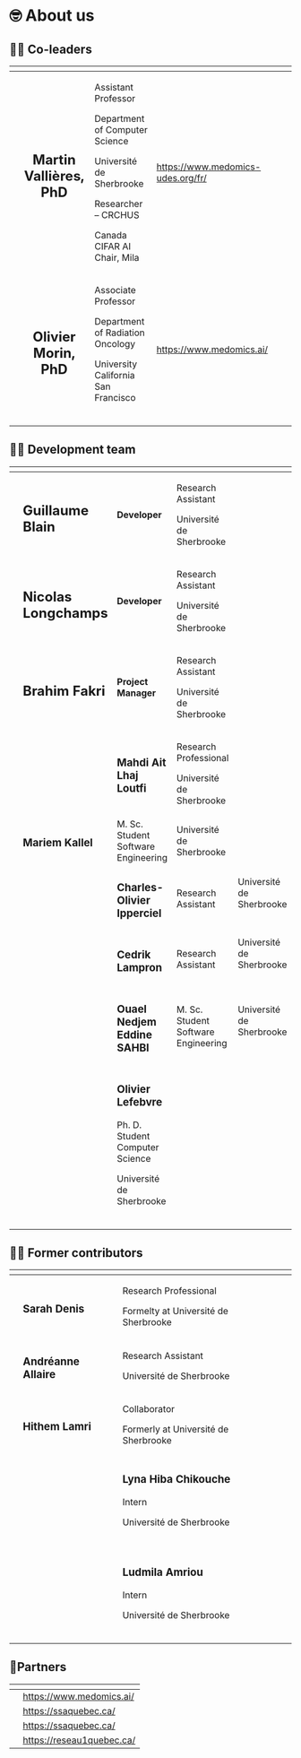 # 🤓 About us

## :pilot: Co-leaders

<table data-card-size="large" data-view="cards" data-full-width="false"><thead><tr><th align="center"></th><th align="center"></th><th></th><th data-type="content-ref"></th><th align="center"></th><th data-hidden data-card-cover data-type="files"></th></tr></thead><tbody><tr><td align="center"><img src=".gitbook/assets/martin_vallieres (1).png" alt="" data-size="original"></td><td align="center"><h2><strong>Martin Vallières, PhD</strong></h2></td><td><p>Assistant Professor</p><p>Department of Computer Science</p><p>Université de Sherbrooke</p><p>Researcher – CRCHUS</p><p>Canada CIFAR AI Chair, Mila</p></td><td><a href="https://www.medomics-udes.org/fr/">https://www.medomics-udes.org/fr/</a></td><td align="center"><img src=".gitbook/assets/martin_vallieres_cie.png" alt="" data-size="original"></td><td></td></tr><tr><td align="center"><img src=".gitbook/assets/olivier_morin (2).png" alt="" data-size="original"></td><td align="center"><h2>Olivier Morin, PhD</h2></td><td><p>Associate Professor</p><p>Department of Radiation Oncology</p><p>University California San Francisco<br><br></p></td><td><a href="https://www.medomics.ai/">https://www.medomics.ai/</a></td><td align="center"><img src=".gitbook/assets/olivier_morin_cie.png" alt="" data-size="original"></td><td></td></tr></tbody></table>

## 👩‍💻 Development team

<table data-column-title-hidden data-view="cards" data-full-width="false"><thead><tr><th align="center"></th><th></th><th></th><th></th><th></th></tr></thead><tbody><tr><td align="center"><img src=".gitbook/assets/Guillaume_blain.png" alt="" data-size="original"></td><td><h2>Guillaume Blain</h2></td><td><h4>Developer</h4></td><td><p>Research Assistant</p><p>Université de Sherbrooke</p></td><td><a href="https://github.com/Blain354?tab=repositories"><img src=".gitbook/assets/github.png" alt="" data-size="line"></a> <a href="https://www.linkedin.com/in/guillaume-blain-a7b9871a2/"><img src=".gitbook/assets/linkedin.png" alt="" data-size="line"></a></td></tr><tr><td align="center"><img src=".gitbook/assets/Nicolas_Longchamps.png" alt="" data-size="original"></td><td><h2>Nicolas Longchamps</h2></td><td><h4>Developer</h4></td><td><p>Research Assistant</p><p>Université de Sherbrooke</p></td><td><a href="https://github.com/NicoLongfield?tab=repositories"><img src=".gitbook/assets/github.png" alt="" data-size="line"></a> <a href="https://www.linkedin.com/in/nicolas-longchamps-bb2023279/"><img src=".gitbook/assets/linkedin.png" alt="" data-size="line"></a></td></tr><tr><td align="center"><img src=".gitbook/assets/Brahim_Fakri (2).png" alt="" data-size="original"></td><td><h2>Brahim Fakri</h2></td><td><h4>Project Manager</h4></td><td><p>Research Assistant</p><p>Université de Sherbrooke</p></td><td><a href="https://github.com/BrahimFakri"><img src=".gitbook/assets/github.png" alt="" data-size="line"></a> <a href="https://www.linkedin.com/in/brahim-fakri/"><img src=".gitbook/assets/linkedin.png" alt="" data-size="line"></a></td></tr><tr><td align="center"><img src=".gitbook/assets/Mahdi_Ait_Lhaj_Loutfi.png" alt=""></td><td></td><td><h3>Mahdi Ait Lhaj Loutfi</h3></td><td><p>Research Professional</p><p>Université de Sherbrooke</p></td><td><a href="https://github.com/MahdiAll99?tab=repositories"><img src=".gitbook/assets/github.png" alt="" data-size="line"></a> <a href="https://www.linkedin.com/in/mahdi-ait-lhaj-loutfi-332014253/"><img src=".gitbook/assets/linkedin.png" alt="" data-size="line"></a></td></tr><tr><td align="center"><img src=".gitbook/assets/MariamKallel.jpg" alt=""></td><td><h3>Mariem Kallel</h3></td><td>M. Sc. Student Software Engineering</td><td>Université de Sherbrooke</td><td><a href="https://github.com/mariemkallel16"><img src=".gitbook/assets/github.png" alt="" data-size="line"></a> <a href="https://ca.linkedin.com/in/mariem-kallel-4a80201b5"><img src=".gitbook/assets/linkedin.png" alt="" data-size="line"></a></td></tr><tr><td align="center"><img src=".gitbook/assets/CharlesOlivier.jpg" alt=""></td><td></td><td><h3>Charles-Olivier Ipperciel</h3></td><td>Research Assistant</td><td>Université de Sherbrooke<br><a href="https://github.com/CharlesOIpperciel"><img src=".gitbook/assets/github.png" alt="" data-size="line"></a> <a href="https://www.linkedin.com/in/coipp/"><img src=".gitbook/assets/linkedin.png" alt="" data-size="line"></a></td></tr><tr><td align="center"><img src=".gitbook/assets/Cedrick.jpg" alt=""></td><td></td><td><h3>Cedrik Lampron</h3></td><td>Research Assistant</td><td>Université de Sherbrooke<br><a href="https://cedriklampron.github.io/Portfolio/"><img src=".gitbook/assets/github.png" alt="" data-size="line"></a> <a href="https://www.linkedin.com/in/c%C3%A9drik-lampron-541002187/"><img src=".gitbook/assets/linkedin.png" alt="" data-size="line"></a></td></tr><tr><td align="center"><img src=".gitbook/assets/ouael.jpg" alt=""></td><td></td><td><h3>Ouael Nedjem Eddine SAHBI</h3></td><td>M. Sc. Student Software Engineering</td><td>Université de Sherbrooke<br><a href="https://github.com/ouaelesi"><img src=".gitbook/assets/github.png" alt="" data-size="line"></a> <a href="https://www.linkedin.com/in/ouael-nedjem-eddine-sahbi-4674231b3/"><img src=".gitbook/assets/linkedin.png" alt="" data-size="line"></a><br></td></tr><tr><td align="center"><img src=".gitbook/assets/olivier.jpeg" alt=""></td><td></td><td><h3>Olivier Lefebvre</h3><p>Ph. D. Student Computer Science</p><p></p><p>Université de Sherbrooke<br><a href="https://github.com/Olivier998"><img src=".gitbook/assets/github.png" alt="" data-size="line"></a> <a href="https://www.linkedin.com/in/olivier-lefebvre-bb8837162/"><img src=".gitbook/assets/linkedin.png" alt="" data-size="line"></a></p></td><td></td><td></td></tr></tbody></table>

## 👩‍💻 Former contributors

<table data-column-title-hidden data-view="cards" data-full-width="false"><thead><tr><th align="center"></th><th></th><th></th><th></th></tr></thead><tbody><tr><td align="center"><img src=".gitbook/assets/Sarah_Denis.png" alt=""></td><td><h3>Sarah Denis</h3></td><td><p>Research Professional</p><p>Formelty at Université de Sherbrooke</p></td><td><a href="https://github.com/Sari27?tab=repositories"><img src=".gitbook/assets/github.png" alt="" data-size="line"></a> <a href="https://www.linkedin.com/in/sarah-denis-b384b722b"><img src=".gitbook/assets/linkedin.png" alt="" data-size="line"></a></td></tr><tr><td align="center"><img src=".gitbook/assets/Andreanne_allaire (1).png" alt="" data-size="original"></td><td><h3>Andréanne Allaire</h3></td><td><p>Research Assistant</p><p>Université de Sherbrooke</p></td><td></td></tr><tr><td align="center"><img src=".gitbook/assets/Hithem_lamri.png" alt="" data-size="original"></td><td><h3>Hithem Lamri</h3></td><td><p>Collaborator</p><p>Formerly at Université de Sherbrooke</p></td><td></td></tr><tr><td align="center"><img src=".gitbook/assets/Lyna.jpg" alt=""></td><td></td><td><h3>Lyna Hiba Chikouche</h3><p>Intern</p><p></p><p>Université de Sherbrooke<br><a href="https://github.com/lyna1404"><img src=".gitbook/assets/github.png" alt="" data-size="line"></a> <a href="http://www.linkedin.com/in/lynahiba-chikouche-62a5181bb"><img src=".gitbook/assets/linkedin.png" alt="" data-size="line"></a></p></td><td></td></tr><tr><td align="center"><img src=".gitbook/assets/Ludmila.jpg" alt=""></td><td></td><td><h3>Ludmila Amriou</h3><p>Intern</p><p></p><p>Université de Sherbrooke<br><a href="https://github.com/LudmilaAmriou"><img src=".gitbook/assets/github.png" alt="" data-size="line"></a> <a href="https://www.linkedin.com/in/ludmila-amriou-875b58238/"><img src=".gitbook/assets/linkedin.png" alt="" data-size="line"></a></p></td><td></td></tr></tbody></table>

## 🤝Partners

<table data-view="cards"><thead><tr><th align="center"></th><th data-hidden data-card-target data-type="content-ref"></th></tr></thead><tbody><tr><td align="center"><img src=".gitbook/assets/medomics.png" alt="" data-size="original"></td><td><a href="https://www.medomics.ai/">https://www.medomics.ai/</a></td></tr><tr><td align="center"><img src=".gitbook/assets/prevalis.png" alt="" data-size="original"></td><td><a href="https://ssaquebec.ca/">https://ssaquebec.ca/</a></td></tr><tr><td align="center"><img src=".gitbook/assets/ssa.png" alt="" data-size="original"></td><td><a href="https://ssaquebec.ca/">https://ssaquebec.ca/</a></td></tr><tr><td align="center"><img src=".gitbook/assets/reseau-1 (1).png" alt="" data-size="original"></td><td><a href="https://reseau1quebec.ca/">https://reseau1quebec.ca/</a></td></tr></tbody></table>

